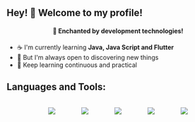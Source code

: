 <h2>Hey! 👋 Welcome to my profile!</h2>
<!-- <h5 align="center"><a href="https://profile-dev-italo-santos.web.app/#/">Portfolio Italo Santos</a> -->
<h4 align="center"><strong>🏃 Enchanted by development technologies!</strong></h4>
    
- :coffee:  I'm currently learning **Java, Java Script and Flutter**
- :telescope:  But I'm always open to discovering new things
- :rocket:  Keep learning continuous and practical

<h2>Languages and Tools:</h2>
<p align="center">
    <br>
    <a href="https://docs.oracle.com/en/java/"><img src="https://img.icons8.com/color/48/000000/java-coffee-cup-logo--v1.png"/></a>
<!--     &nbsp;&nbsp;&nbsp;&nbsp;&nbsp;&nbsp;&nbsp;&nbsp;&nbsp;&nbsp;&nbsp;&nbsp;&nbsp;
    <a href="https://kotlinlang.org/docs/home.html"><img src="https://img.icons8.com/color/48/000000/kotlin.png"/></a> -->
    &nbsp;&nbsp;&nbsp;&nbsp;&nbsp;&nbsp;&nbsp;&nbsp;&nbsp;&nbsp;&nbsp;&nbsp;&nbsp;
    <a href=""><img src="https://img.icons8.com/color/48/000000/javascript--v1.png"/></a>
    &nbsp;&nbsp;&nbsp;&nbsp;&nbsp;&nbsp;&nbsp;&nbsp;&nbsp;&nbsp;&nbsp;&nbsp;&nbsp;
    <a href="https://flutter.dev"><img src="https://img.icons8.com/color/48/000000/flutter.png"/></a>
    &nbsp;&nbsp;&nbsp;&nbsp;&nbsp;&nbsp;&nbsp;&nbsp;&nbsp;&nbsp;&nbsp;&nbsp;&nbsp;
    <a href="https://firebase.google.com/"><img src="https://img.icons8.com/color/48/000000/firebase.png"/></a>
    &nbsp;&nbsp;&nbsp;&nbsp;&nbsp;&nbsp;&nbsp;&nbsp;&nbsp;&nbsp;&nbsp;&nbsp;&nbsp;
    <a href="https://git-scm.com/"> <img src="https://img.icons8.com/color/48/000000/git.png"/></a>
</p>

